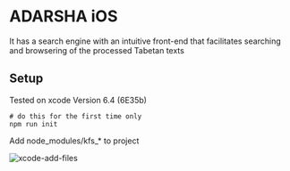 # ADARSHA iOS
It has a search engine with an intuitive front-end that facilitates searching and browsering of the processed Tabetan texts

## Setup

Tested on xcode Version 6.4 (6E35b)


```
# do this for the first time only
npm run init
```
Add node_modules/kfs_* to project

![xcode-add-files](https://raw.githubusercontent.com/kmsheng/AdarshaIos/master/docs/xcode-add-files.png)
